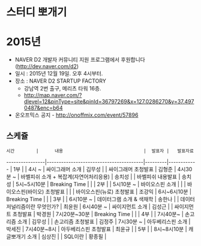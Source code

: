 # 스터디 뽀개기


# 2015년

* NAVER D2 개발자 커뮤니티 지원 프로그램에서 후원합니다(http://dev.naver.com/d2) 
* 일시 : 2015년 12월 19일. 오후 4시부터.
* 장소 : NAVER D2 STARTUP FACTORY
    - 강남역 2번 출구, 메리츠 타워 16층.
    - http://map.naver.com/?dlevel=12&pinType=site&pinId=36797269&x=127.0286270&y=37.4970487&enc=b64 
* 온오프믹스 공지 - http://onoffmix.com/event/57896

## 스케쥴 

    시간        |      내용                              |  발표자 |   발표자료
----------------|----------------------------------------|---------|------------
                | 1부                                    |         |
4시 ~           | 싸이그래머 소개                        | 김무성  |
                | 싸이그래머 초청발표                    | 김형준  |
4시30분 ~       | 바벨피쉬 소개 + 복잡계(자연어처리응용) | 송치성  |
                | 바벨피쉬 내용발표                      | 송치성  |
5시~5시10분     | Breaking Time                          |         |
                | 2부                                    |         |
5시10분 ~       | 바이오스핀 소개                        |         |
                | 바이오스핀(바이오) 초청발표            |         |
                | 바이오스핀(뉴로) 초청발표              | 조강익  |
6시~6시10분     | Breaking Time                          |         |
                | 3부                                    |         |
6시10분 ~       | 데이터그램 소개 & 색채학               | 송한나  |
                | 데이터 저널리즘이란 무엇인가?          | 최윤원  |
6시40분 ~       | 싸이지먼트 소개                        | 김성근  |
                | 싸이지먼트 초청발표                    | 박경원  |
7시20분~30분    | Breaking Time                          |         |
                | 4부                                    |         |
7시40분~        | 손고리즘 소개                          | 김무성  |
                | 손고리즘 초청발표                      | 김정주  |
7시30분 ~       | 아두베리스핀 소개                      | 박세진  |
7시40분~8시     | 아두베리스핀 초청발표                  | 최윤규  |
                | 5부                                    |         |
8시~8시10분     | 캐글뽀개기 소개                        | 심상진  |
                | SQL이란                                | 황종필  |
